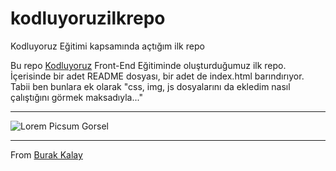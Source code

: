# kodluyoruzilkrepo
Kodluyoruz Eğitimi kapsamında açtığım ilk repo

Bu repo [Kodluyoruz](https://kodluyoruz.org) Front-End Eğitiminde oluşturduğumuz ilk repo. İçerisinde bir adet README dosyası, bir adet de index.html barındırıyor.
Tabii ben bunlara ek olarak "css, img, js dosyalarını da ekledim nasıl çalıştığını görmek maksadıyla..."
***
![Lorem Picsum Gorsel](https://picsum.photos/200/300)
***
From [Burak Kalay](https://github.com/burakkalay/kodluyoruzilkrepo)